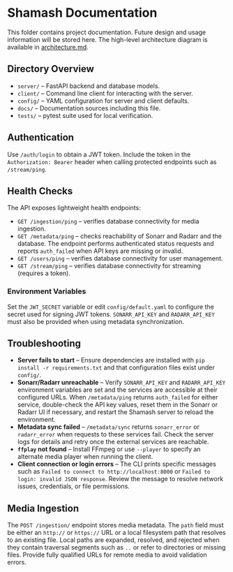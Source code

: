 # Shamash Documentation

This folder contains project documentation. Future design and usage
information will be stored here. The high-level architecture diagram is
available in [architecture.md](architecture.md).

## Directory Overview

* `server/` &ndash; FastAPI backend and database models.
* `client/` &ndash; Command line client for interacting with the server.
* `config/` &ndash; YAML configuration for server and client defaults.
* `docs/` &ndash; Documentation sources including this file.
* `tests/` &ndash; pytest suite used for local verification.

## Authentication

Use `/auth/login` to obtain a JWT token. Include the token in the
`Authorization: Bearer` header when calling protected endpoints such as
`/stream/ping`.

## Health Checks

The API exposes lightweight health endpoints:

* `GET /ingestion/ping` &ndash; verifies database connectivity for media ingestion.
* `GET /metadata/ping` &ndash; checks reachability of Sonarr and Radarr and the database. The endpoint performs authenticated status
  requests and reports `auth_failed` when API keys are missing or invalid.
* `GET /users/ping` &ndash; verifies database connectivity for user management.
* `GET /stream/ping` &ndash; verifies database connectivity for streaming (requires a token).

### Environment Variables

Set the `JWT_SECRET` variable or edit `config/default.yaml` to configure the
secret used for signing JWT tokens. `SONARR_API_KEY` and `RADARR_API_KEY` must
also be provided when using metadata synchronization.

## Troubleshooting

* **Server fails to start** &ndash; Ensure dependencies are installed with
  `pip install -r requirements.txt` and that configuration files exist under
  `config/`.
* **Sonarr/Radarr unreachable** &ndash; Verify `SONARR_API_KEY` and
  `RADARR_API_KEY` environment variables are set and the services are
  accessible at their configured URLs. When `/metadata/ping` returns
  `auth_failed` for either service, double-check the API key values, reset them
  in the Sonarr or Radarr UI if necessary, and restart the Shamash server to
  reload the environment.
* **Metadata sync failed** &ndash; `/metadata/sync` returns `sonarr_error` or
  `radarr_error` when requests to these services fail. Check the server logs for
  details and retry once the external services are reachable.
* **`ffplay` not found** &ndash; Install FFmpeg or use `--player` to specify an
  alternate media player when running the client.
* **Client connection or login errors** &ndash; The CLI prints specific messages
  such as `Failed to connect to http://localhost:8000` or `Failed to login:
  invalid JSON response`. Review the message to resolve network issues,
  credentials, or file permissions.

## Media Ingestion

The `POST /ingestion/` endpoint stores media metadata. The `path` field must be
either an `http://` or `https://` URL or a local filesystem path that resolves
to an existing file. Local paths are expanded, resolved, and rejected when they
contain traversal segments such as `..` or refer to directories or missing
files. Provide fully qualified URLs for remote media to avoid validation
errors.
